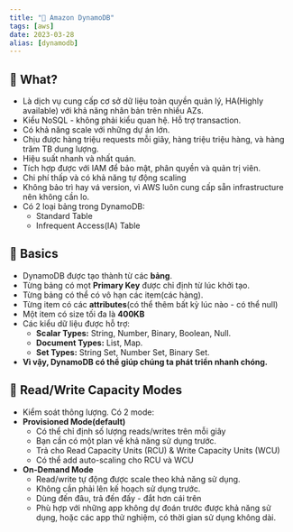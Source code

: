 ```yaml
---
title: "🌱 Amazon DynamoDB"
tags: [aws]
date: 2023-03-28
alias: [dynamodb]
---
```


## 🌿 What?
- Là dịch vụ cung cấp cơ sở dữ liệu toàn quyền quản lý, HA(Highly available) với khả năng nhân bản trên nhiều AZs.
- Kiểu NoSQL - không phải kiểu quan hệ. Hỗ trợ transaction.
- Có khả năng scale với những dự án lớn.
- Chịu được hàng triệu requests mỗi giây, hàng triệu triệu hàng, và hàng trăm TB dung lượng.
- Hiệu suất nhanh và nhất quán.
- Tích hợp được với IAM để bảo mật, phân quyền và quản trị viên.
- Chi phí thấp và có khả năng tự động scaling
- Không bảo trì hay vá version, vì AWS luôn cung cấp sẵn infrastructure nên không cần lo.
- Có 2 loại bảng trong DynamoDB:
	- Standard Table
	- Infrequent Access(IA) Table

## 🌿 Basics
- DynamoDB được tạo thành từ các **bảng**.
- Từng bảng có mọt **Primary Key** được chỉ định từ lúc khởi tạo.
- Từng bảng có thể có vô hạn các item(các hàng).
- Từng item có các **attributes**(có thể thêm bất kỳ lúc nào - có thể null)
- Một item có size tối đa là **400KB**
- Các kiểu dữ liệu được hỗ trợ:
	- **Scalar Types:** String, Number, Binary, Boolean, Null.
	- **Document Types:** List, Map.
	- **Set Types:** String Set, Number Set, Binary Set.
- **Vì vậy, DynamoDB có thể giúp chúng ta phát triển nhanh chóng.**

## 🌿 Read/Write Capacity Modes
- Kiểm soát thông lượng. Có 2 mode:
- **Provisioned Mode(default)**
	- Có thể chỉ định số lượng reads/writes trên mỗi giây
	- Bạn cần có một plan về khả năng sử dụng trước.
	- Trả cho Read Capacity Units (RCU) & Write Capacity Units (WCU)
	- Có thể add auto-scaling cho RCU và WCU
- **On-Demand Mode**
	- Read/write tự động được scale theo khả năng sử dụng.
	- Không cần phải lên kế hoạch sử dụng trước.
	- Dùng đến đâu, trả đến đấy - đắt hơn cái trên
	- Phù hợp với những app không dự đoán trước được khả năng sử dụng, hoặc các app thử nghiệm, có thời gian sử dụng không dài.


